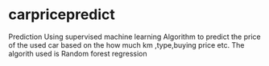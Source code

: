 # carpricepredict
Prediction Using   supervised machine learning Algorithm to predict the price of the used car based on the how much km ,type,buying price etc.
The algorith used is Random forest regression
